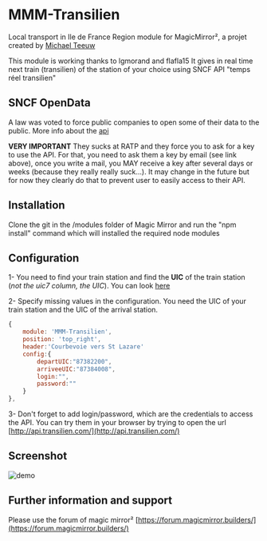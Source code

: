 # MMM-Transilien

Local transport in Ile de France Region module for MagicMirror², a projet created by [Michael Teeuw](https://github.com/MichMich/MagicMirror)

This module is working thanks to lgmorand and flafla15
It gives in real time next train (transilien) of the station of your choice using SNCF API "temps réel transilien"

## SNCF OpenData

A law was voted to force public companies to open some of their data to the public.
More info about the [api](https://ressources.data.sncf.com/explore/dataset/api-temps-reel-transilien/)

**VERY IMPORTANT**
They sucks at RATP and they force you to ask for a key to use the API. For that, you need to ask them a key by email (see link above), once you write a mail, you MAY receive a key after several days or weeks (because they really really suck...). It may change in the future but for now they clearly do that to prevent user to easily access to their API.

## Installation

Clone the git in the /modules folder of Magic Mirror and run the "npm install" command which will installed the required node modules

## Configuration

1- You need to find your train station and find the **UIC** of the train station (*not the uic7 column, the UIC*). You can look [here](https://ressources.data.sncf.com/explore/dataset/sncf-gares-et-arrets-transilien-ile-de-france/table/?sort=libelle)

2- Specify missing values in the configuration. You need the UIC of your train station and the UIC of the arrival station.

```javascript
{
    module: 'MMM-Transilien',
    position: 'top_right',
    header:'Courbevoie vers St Lazare'
    config:{
        departUIC:"87382200",
        arriveeUIC:"87384008",
        login:"",
        password:""
    }
},
```

3- Don't forget to add login/password, which are the credentials to access the API. You can try them in your browser by trying to open the url [http://api.transilien.com/](http://api.transilien.com/)

## Screenshot

![demo](https://raw.githubusercontent.com/lgmorand/MMM-Transilien/master/screenshots/transilien.png)

## Further information and support

Please use the forum of magic mirror² [https://forum.magicmirror.builders/](https://forum.magicmirror.builders/)